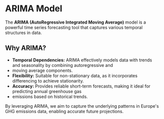 # ARIMA Model

The **ARIMA (AutoRegressive Integrated Moving Average)** model is a powerful time series forecasting tool that 
captures various temporal structures in data. 

## **Why ARIMA?**
- **Temporal Dependencies:** ARIMA effectively models data with trends and seasonality by combining autoregressive and 
- moving average components.
- **Flexibility:** Suitable for non-stationary data, as it incorporates differencing to achieve stationarity.
- **Accuracy:** Provides reliable short-term forecasts, making it ideal for predicting annual greenhouse gas 
- emissions based on historical trends.

By leveraging ARIMA, we aim to capture the underlying patterns in Europe's GHG emissions data, enabling accurate future projections.
